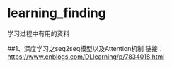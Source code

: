 # learning_finding
学习过程中有用的资料

##1、深度学习之seq2seq模型以及Attention机制
链接：https://www.cnblogs.com/DLlearning/p/7834018.html
